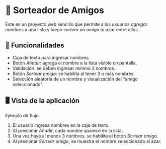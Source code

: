 # 🎉 Sorteador de Amigos

Este es un proyecto web sencillo que permite a los usuarios *agregar nombres* a una lista y luego *sortear un amigo al azar* entre ellos.  

## 🚀 Funcionalidades

- Caja de texto para ingresar nombres.
- Botón *Añadir*: agrega el nombre a la lista visible en pantalla.
- Validación: se deben ingresar *mínimo 3 nombres*.
- Botón *Sortear amigo*: se habilita al tener 3 o más nombres.
- Selección aleatoria de un nombre y visualización del "amigo seleccionado".

## 🖥️ Vista de la aplicación

Ejemplo de flujo:
1. El usuario ingresa nombres en la caja de texto.
2. Al presionar *Añadir*, cada nombre aparece en la lista.
3. Una vez haya al menos 3 nombres, se habilita el botón *Sortear amigo*.
4. Al presionar *Sortear amigo*, se muestra el nombre seleccionado al azar.